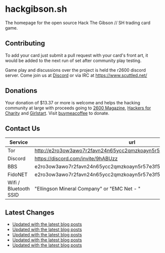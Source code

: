# hackgibson.sh
The homepage for the open source Hack The Gibson // SH trading card game.


## Contributing

To add your card just submit a pull request with your card's front art, it would be added to the next run of set after community play testing.

Game play and discussions over the project is held the r2600 discord server. Come join us at [Discord](https://discord.com/invite/9hABUzz) or via IRC at https://www.scuttled.net/


## Donations

Your donation of $13.37 or more is welcome and helps the hacking community at large with proceeds going to [2600 Magazine](https://2600.com/), [Hackers for Charity](https://hackersforcharity.org) and [Girlstart](https://girlstart.org).  Visit [buymeacoffee](https://www.buymeacoffee.com/hackgibson.sh) to donate.


## Contact Us

Service | url
-|-
Tor | http://e2ro3ow3awo7r2favn24n65ycc2qmzkoayn5r57e3f56nvjwdcgg32ad.onion
Discord | https://discord.com/invite/9hABUzz
BBS | e2ro3ow3awo7r2favn24n65ycc2qmzkoayn5r57e3f56nvjwdcgg32ad.onion:23
FidoNET | e2ro3ow3awo7r2favn24n65ycc2qmzkoayn5r57e3f56nvjwdcgg32ad.onion:24554
Wifi / Bluetooth SSID | "Ellingson Mineral Company" or "EMC Net - <fidonet address>"

## Latest Changes
<!-- BLOG-POST-LIST:START -->
- [Updated with the latest blog posts](https://github.com/DFW2600/hackgibson.sh/commit/4f8c9404af38c18c5eb6c2fc9bf82020ff8c53af)
- [Updated with the latest blog posts](https://github.com/DFW2600/hackgibson.sh/commit/a7e3759b9957c484cb323bfce95d66509201534c)
- [Updated with the latest blog posts](https://github.com/DFW2600/hackgibson.sh/commit/fae1a29786981c1b8a4cb514f7a862b0ea9d9641)
- [Updated with the latest blog posts](https://github.com/DFW2600/hackgibson.sh/commit/8de5f250b70b56b13d72c996606e099c4d58b076)
- [Updated with the latest blog posts](https://github.com/DFW2600/hackgibson.sh/commit/368bd3e26db0f0fa78c68bded439089594279007)
<!-- BLOG-POST-LIST:END -->
